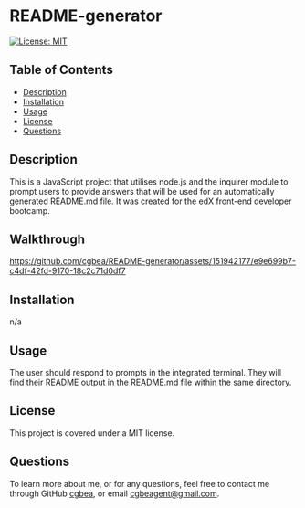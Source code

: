 # README-generator
  [![License: MIT](https://img.shields.io/badge/License-MIT-yellow.svg)](https://opensource.org/licenses/MIT)

## Table of Contents
- [Description](#description)
- [Installation](#installation)
- [Usage](#usage)
- [License](#license)
- [Questions](#questions)

## Description
This is a JavaScript project that utilises node.js and the inquirer module to prompt users to provide answers that will be used for an automatically generated README.md file. It was created for the edX front-end developer bootcamp.

## Walkthrough
https://github.com/cgbea/README-generator/assets/151942177/e9e699b7-c4df-42fd-9170-18c2c71d0df7



## Installation
n/a

## Usage
The user should respond to prompts in the integrated terminal. They will find their README output in the README.md file within the same directory.

## License
This project is covered under a MIT license. 

## Questions
To learn more about me, or for any questions, feel free to contact me through GitHub [cgbea](https://github.com/cgbea), or email cgbeagent@gmail.com.
